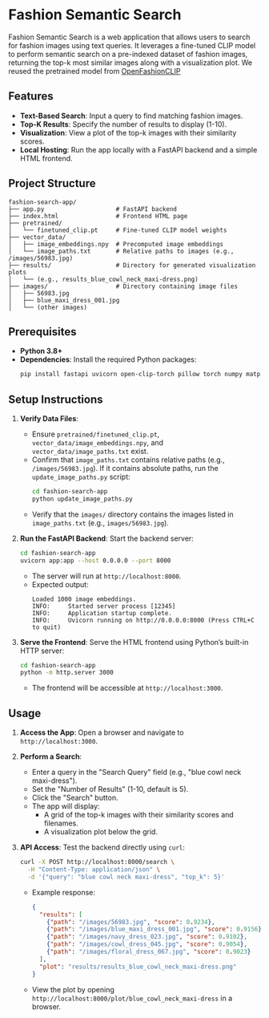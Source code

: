 # Fashion Semantic Search

Fashion Semantic Search is a web application that allows users to search for fashion images using text queries. It leverages a fine-tuned CLIP model to perform semantic search on a pre-indexed dataset of fashion images, returning the top-k most similar images along with a visualization plot. We reused the pretrained model from [OpenFashionCLIP](https://github.com/aimagelab/open-fashion-clip)

## Features
- **Text-Based Search**: Input a query to find matching fashion images.
- **Top-K Results**: Specify the number of results to display (1-10).
- **Visualization**: View a plot of the top-k images with their similarity scores.
- **Local Hosting**: Run the app locally with a FastAPI backend and a simple HTML frontend.

## Project Structure
```
fashion-search-app/
├── app.py                    # FastAPI backend
├── index.html                # Frontend HTML page
├── pretrained/
│   └── finetuned_clip.pt     # Fine-tuned CLIP model weights
├── vector_data/
│   ├── image_embeddings.npy  # Precomputed image embeddings
│   └── image_paths.txt       # Relative paths to images (e.g., /images/56983.jpg)
├── results/                  # Directory for generated visualization plots
│   └── (e.g., results_blue_cowl_neck_maxi-dress.png)
├── images/                   # Directory containing image files
│   ├── 56983.jpg
│   ├── blue_maxi_dress_001.jpg
│   └── (other images)
```

## Prerequisites
- **Python 3.8+**
- **Dependencies**: Install the required Python packages:
  ```bash
  pip install fastapi uvicorn open-clip-torch pillow torch numpy matplotlib pydantic
  ```

## Setup Instructions

1. **Verify Data Files**:
   - Ensure `pretrained/finetuned_clip.pt`, `vector_data/image_embeddings.npy`, and `vector_data/image_paths.txt` exist.
   - Confirm that `image_paths.txt` contains relative paths (e.g., `/images/56983.jpg`). If it contains absolute paths, run the `update_image_paths.py` script:
     ```bash
     cd fashion-search-app
     python update_image_paths.py
     ```
   - Verify that the `images/` directory contains the images listed in `image_paths.txt` (e.g., `images/56983.jpg`).

2. **Run the FastAPI Backend**:
   Start the backend server:
   ```bash
   cd fashion-search-app
   uvicorn app:app --host 0.0.0.0 --port 8000
   ```
   - The server will run at `http://localhost:8000`.
   - Expected output:
     ```
     Loaded 1000 image embeddings.
     INFO:     Started server process [12345]
     INFO:     Application startup complete.
     INFO:     Uvicorn running on http://0.0.0.0:8000 (Press CTRL+C to quit)
     ```

3. **Serve the Frontend**:
   Serve the HTML frontend using Python’s built-in HTTP server:
   ```bash
   cd fashion-search-app
   python -m http.server 3000
   ```
   - The frontend will be accessible at `http://localhost:3000`.

## Usage
1. **Access the App**:
   Open a browser and navigate to `http://localhost:3000`.

2. **Perform a Search**:
   - Enter a query in the "Search Query" field (e.g., "blue cowl neck maxi-dress").
   - Set the "Number of Results" (1-10, default is 5).
   - Click the "Search" button.
   - The app will display:
     - A grid of the top-k images with their similarity scores and filenames.
     - A visualization plot below the grid.

3. **API Access**:
   Test the backend directly using `curl`:
   ```bash
   curl -X POST http://localhost:8000/search \
     -H "Content-Type: application/json" \
     -d '{"query": "blue cowl neck maxi-dress", "top_k": 5}'
   ```
   - Example response:
     ```json
     {
       "results": [
         {"path": "/images/56983.jpg", "score": 0.9234},
         {"path": "/images/blue_maxi_dress_001.jpg", "score": 0.9156},
         {"path": "/images/navy_dress_023.jpg", "score": 0.9102},
         {"path": "/images/cowl_dress_045.jpg", "score": 0.9054},
         {"path": "/images/floral_dress_067.jpg", "score": 0.9023}
       ],
       "plot": "results/results_blue_cowl_neck_maxi-dress.png"
     }
     ```
   - View the plot by opening `http://localhost:8000/plot/blue_cowl_neck_maxi-dress` in a browser.